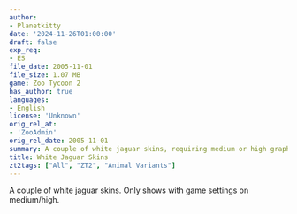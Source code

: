 ```yaml
---
author:
- Planetkitty
date: '2024-11-26T01:00:00'
draft: false
exp_req:
- ES
file_date: 2005-11-01
file_size: 1.07 MB
game: Zoo Tycoon 2
has_author: true
languages:
- English
license: 'Unknown'
orig_rel_at:
- 'ZooAdmin'
orig_rel_date: 2005-11-01
summary: A couple of white jaguar skins, requiring medium or high graphics settings.
title: White Jaguar Skins
zt2tags: ["All", "ZT2", "Animal Variants"]
---
```

A couple of white jaguar skins. Only shows with game settings on medium/high.
